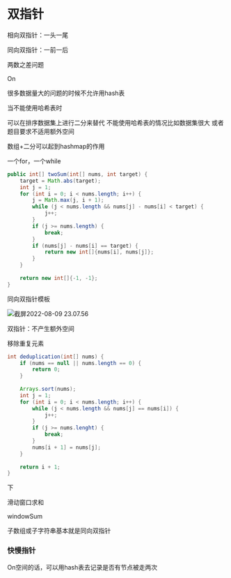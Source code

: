 # 双指针

相向双指针：一头一尾



同向双指针：一前一后

两数之差问题



On



很多数据量大的问题的时候不允许用hash表



当不能使用哈希表时

可以在排序数据集上进行二分来替代
不能使用哈希表的情况比如数据集很大
或者题目要求不适用额外空间



数组+二分可以起到hashmap的作用



一个for，一个while

```java
public int[] twoSum(int[] nums, int target) {
    target = Math.abs(target);
    int j = 1;
    for (int i = 0; i < nums.length; i++) {
        j = Math.max(j, i + 1);
        while (j < nums.length && nums[j] - nums[i] < target) {
            j++;
        }
        if (j >= nums.length) {
            break;
        }
        if (nums[j] - nums[i] == target) {
            return new int[]{nums[i], nums[j]};
        }
    }
    
    return new int[]{-1, -1};
}
```





同向双指针模板

![截屏2022-08-09 23.07.56](https://xingqiu-tuchuang-1256524210.cos.ap-shanghai.myqcloud.com/3978/%E6%88%AA%E5%B1%8F2022-08-09%2023.07.56.png)





双指针：不产生额外空间



移除重复元素

```java
int deduplication(int[] nums) {
	if (nums == null || nums.length == 0) {
        return 0;
	}
    
    Arrays.sort(nums);
    int j = 1;
    for (int i = 0; i < nums.length; i++) {
        while (j < nums.length && nums[j] == nums[i]) {
            j++;
        }
        if (j >= nums.lenght) {
            break;
        }
        nums[i + 1] = nums[j];
    }
    
    return i + 1;
}
```





下

滑动窗口求和

windowSum



子数组或子字符串基本就是同向双指针



### 快慢指针

On空间的话，可以用hash表去记录是否有节点被走两次



